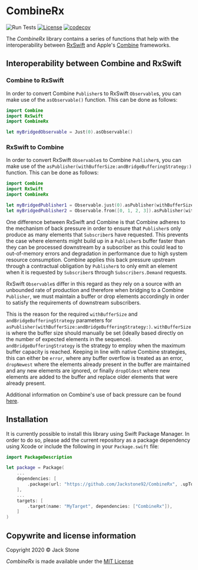 # CombineRx

![Run Tests](https://github.com/Jackstone92/CombineRx/workflows/Run%20Tests/badge.svg)
[![License](https://img.shields.io/badge/license-mit-brightgreen.svg)](https://en.wikipedia.org/wiki/MIT_License)
[![codecov](https://codecov.io/gh/Jackstone92/CombineRx/branch/main/graph/badge.svg?token=8XH4E4NLBD)](https://codecov.io/gh/Jackstone92/CombineRx)

The *CombineRx* library contains a series of functions that help with the interoperability between [RxSwift](https://github.com/ReactiveX/RxSwift) and Apple's [Combine](https://developer.apple.com/documentation/combine) frameworks.

## Interoperability between Combine and RxSwift

### Combine to RxSwift
In order to convert Combine `Publisher`s to RxSwift  `Observable`s, you can make use of the `asObservable()` function. This can be done as follows:
```swift
import Combine
import RxSwift
import CombineRx

let myBridgedObservable = Just(0).asObservable()
```

### RxSwift to Combine
In order to convert RxSwift `Observable`s to Combine `Publisher`s, you can make use of the
`asPublisher(withBufferSize:andBridgeBufferingStrategy:)` function. This can be done as follows:
```swift
import Combine
import RxSwift
import CombineRx

let myBridgedPublisher1 = Observable.just(0).asPublisher(withBufferSize: 1, andBridgeBufferingStrategy: .error)
let myBridgedPublisher2 = Observable.from([0, 1, 2, 3]).asPublisher(withBufferSize: 4, andBridgeBufferingStrategy: .error)
```

One difference between RxSwift and Combine is that Combine adheres to the mechanism of back pressure in order to ensure that `Publisher`s only produce as many elements that `Subscriber`s have requested. This prevents the case where elements might build up in a `Publisher`s buffer faster than they can be processed downstream by a subscriber as this could lead to out-of-memory errors and degradation in performance due to high system resource consumption. Combine applies this back pressure upstream through a contractual obligation by `Publisher`s to only emit an element when it is requested by `Subscriber`s through `Subscribers.Demand` requests.

RxSwift `Observable`s differ in this regard as they rely on a source with an unbounded rate of production and therefore when bridging to a Combine `Publisher`, we must maintain a buffer or drop elements accordingly in order to satisfy the requirements of downstream subscribers.

This is the reason for the required `withBufferSize` and `andBridgeBufferingStrategy` parameters for `asPublisher(withBufferSize:andBridgeBufferingStrategy:)`. `withBufferSize` is where the buffer size should manually be set (ideally based directly on the number of expected elements in the sequence). `andBridgeBufferingStrategy` is the strategy to employ when the maximum buffer capacity is reached. Keeping in line with native Combine strategies, this can either be `error`, where any buffer overflow is treated as an error, `dropNewest` where the elements already present in the buffer are maintained and any new elements are ignored, or finally `dropOldest` where new elements are added to the buffer and replace older elements that were already present.

Additional information on Combine's use of back pressure can be found [here](https://developer.apple.com/documentation/combine/processing-published-elements-with-subscribers).

## Installation

It is currently possible to install this library using Swift Package Manager. In order to do so, please add the current repository as a package dependency using Xcode or include the following in your `Package.swift` file:
```swift
import PackageDescription

let package = Package(
    ...
    dependencies: [
        .package(url: "https://github.com/Jackstone92/CombineRx", .upToNextMajor(from: "0.1.0")),
    ],
    ...
    targets: [
        .target(name: "MyTarget", dependencies: ["CombineRx"]),
    ]
)
```

## Copywrite and license information
Copyright 2020 © Jack Stone

*CombineRx* is made available under the [MIT License](https://github.com/Jackstone92/CombineRx/blob/main/LICENSE)

